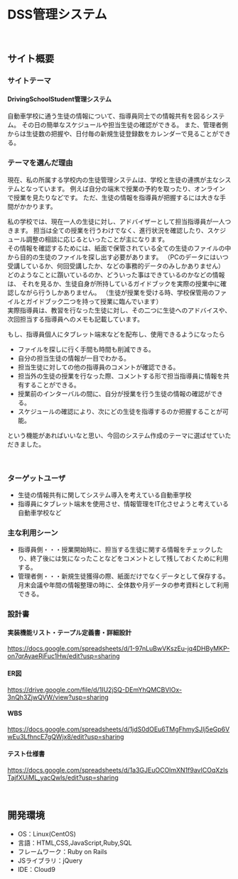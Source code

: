 # DSS管理システム
<!--ここにアプリ名を入力-->

​
## サイト概要
### サイトテーマ
<!--何を『目的』とし、どのような『分類』なのかを簡潔に書く-->
#### DrivingSchoolStudent管理システム
自動車学校に通う生徒の情報について、指導員同士での情報共有を図るシステム。
その日の簡単なスケジュールや担当生徒の確認ができる。
また、管理者側からは生徒数の把握や、日付毎の新規生徒登録数をカレンダーで見ることができる。

### テーマを選んだ理由
<!--なぜこのようなテーマにしたかを説明する-->
現在、私の所属する学校内の生徒管理システムは、学校と生徒の連携が主なシステムとなっています。
例えば自分の端末で授業の予約を取ったり、オンラインで授業を見たりなどです。
ただ、生徒の情報を指導員が把握するには大きな手間がかかります。

私の学校では、現在一人の生徒に対し、アドバイザーとして担当指導員が一人つきます。
担当は全ての授業を行うわけでなく、進行状況を確認したり、スケジュール調整の相談に応じるといったことが主になります。
<br>その情報を確認するためには、紙面で保管されている全ての生徒のファイルの中から目的の生徒のファイルを探し出す必要があります。
（PCのデータにはいつ受講しているか、何回受講したか、などの事務的データのみしかありません）
<br>どのようなことに躓いているのか、どういった事はできているのかなどの情報は、
それを見るか、生徒自身が所持しているガイドブックを実際の授業中に確認しながら行うしかありません。
（生徒が授業を受ける時、学校保管用のファイルとガイドブック二つを持って授業に臨んでいます）
<br>実際指導員は、教習を行なった生徒に対し、その二つに生徒へのアドバイスや、次回担当する指導員へのメモも記載しています。

もし、指導員個人にタブレット端末などを配布し、使用できるようになったら
- ファイルを探しに行く手間も時間も削減できる。
- 自分の担当生徒の情報が一目でわかる。
- 担当生徒に対しての他の指導員のコメントが確認できる。
- 担当外の生徒の授業を行なった際、コメントする形で担当指導員に情報を共有することができる。
- 授業前のインターバルの間に、自分が授業を行う生徒の情報の確認ができる。
- スケジュールの確認により、次にどの生徒を指導するのか把握することが可能。

という機能があればいいなと思い、今回のシステム作成のテーマに選ばせていただきました。

​
### ターゲットユーザ
<!--誰に使ってもらうかを具体的に記載する-->
- 生徒の情報共有に関してシステム導入を考えている自動車学校
- 指導員にタブレット端末を使用させ、情報管理をIT化させようと考えている自動車学校など
​
### 主な利用シーン
<!--どのような時に使うのかの状況を記載すること-->
- 指導員側・・・授業開始時に、担当する生徒に関する情報をチェックしたり、終了後には気になったことなどをコメントとして残しておくために利用する。
- 管理者側・・・新規生徒獲得の際、紙面だけでなくデータとして保存する。月末会議や年間の情報整理の時に、全体数や月データの参考資料として利用できる。
​
### 設計書
<!--テーマを設定・提出する時点では不要です-->
#### 実装機能リスト・テープル定義書・詳細設計
https://docs.google.com/spreadsheets/d/1-97nLuBwVKszEu-jq4DHByMKP-on7qrAyaeRjFuc1Hw/edit?usp=sharing
#### ER図
https://drive.google.com/file/d/1IU2jSQ-DEmYhQMCBVIOx-3nQh3ZjwQVW/view?usp=sharing
#### WBS
https://docs.google.com/spreadsheets/d/1jdS0dOEu6TMgFhmySJIj5eGp6VwEu3LfhncE7gQWjx8/edit?usp=sharing
#### テスト仕様書
https://docs.google.com/spreadsheets/d/1a3GJEuOCOlmXN1f9avICOqXzIsTajfXUiML_yacQwls/edit?usp=sharing

​
## 開発環境
- OS：Linux(CentOS)
- 言語：HTML,CSS,JavaScript,Ruby,SQL
- フレームワーク：Ruby on Rails
- JSライブラリ：jQuery
- IDE：Cloud9
